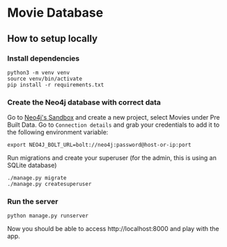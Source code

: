 # Movie Database

## How to setup locally

### Install dependencies

```shell
python3 -m venv venv
source venv/bin/activate
pip install -r requirements.txt
```

### Create the Neo4j database with correct data

Go to [Neo4j's Sandbox](https://sandbox.neo4j.com/) and create a new project, select Movies under Pre Built Data. Go to `Connection details` and grab your credentials to add it to the following environment variable:

```shell
export NEO4J_BOLT_URL=bolt://neo4j:password@host-or-ip:port
```

Run migrations and create your superuser (for the admin, this is using an SQLite database)

```
./manage.py migrate
./manage.py createsuperuser
```

### Run the server

```shell
python manage.py runserver
```

Now you should be able to access http://localhost:8000 and play with the app.

